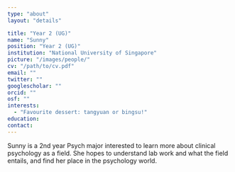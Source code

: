 ```yaml
---
type: "about"
layout: "details"

title: "Year 2 (UG)"
name: "Sunny"
position: "Year 2 (UG)"
institution: "National University of Singapore"
picture: "/images/people/"
cv: "/path/to/cv.pdf"
email: ""
twitter: ""
googlescholar: ""
orcid: ""
osf: ""
interests:
  - "Favourite dessert: tangyuan or bingsu!"
education:
contact:
---
```


Sunny is a 2nd year Psych major interested to learn more about clinical psychology as a field. She hopes to understand lab work and what the field entails, and find her place in the psychology world.

